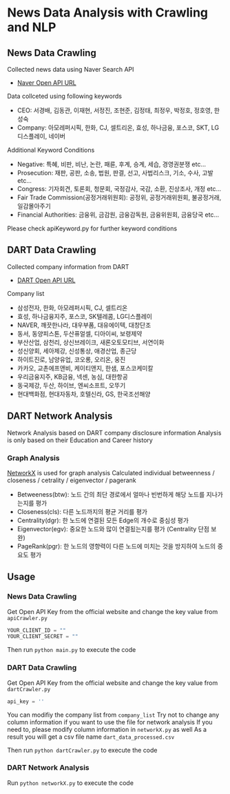 # News Data Analysis with Crawling and NLP

## News Data Crawling
Collected news data using Naver Search API
- [Naver Open API URL](https://developers.naver.com/products/service-api/search/search.md)

Data collceted using following keywords
- CEO: 서경배, 김동관, 이재현, 서정진, 조현준, 김정태, 최정우, 박정호, 정호영, 한성숙
- Company: 아모레퍼시픽, 한화, CJ, 셀트리온, 효성, 하나금융, 포스코, SKT, LG디스플레이, 네이버

Additional Keyword Conditions
- Negative: 특혜, 비판, 비난, 논란, 패륜, 후계, 승계, 세습, 경영권분쟁 etc...
- Prosecution: 재판, 공판, 소송, 법원, 판결, 선고, 사법리스크, 기소, 수사, 고발 etc...
- Congress: 기자회견, 토론회, 청문회, 국정감사, 국감, 소환, 진상조사, 개정 etc...
- Fair Trade Commission(공정거래위원회): 공정위, 공정거래위원회, 불공정거래, 일감몰아주기
- Financial Authorities: 금융위, 금감원, 금융감독원, 금융위원회, 금융당국 etc...

Please check apiKeyword.py for further keyword conditions

## DART Data Crawling
Collected company information from DART
- [DART Open API URL](https://opendart.fss.or.kr/guide/detail.do?apiGrpCd=DS001&apiId=2019001)

Company list
- 삼성전자, 한화, 아모레퍼시픽, CJ, 셀트리온
- 효성, 하나금융지주, 포스코, SK텔레콤, LG디스플레이
- NAVER, 깨끗한나라, 대우부품, 대유에이텍, 대창단조
- 동서, 동양피스톤, 두산퓨얼셀, 디아이씨, 보령제약
- 부산산업, 삼천리, 상신브레이크, 새론오토모티브, 서연이화
- 성신양회, 세아제강, 신성통상, 애경산업, 종근당
- 하이트진로, 남양유업, 코오롱, 오리온, 웅진
- 카카오, 교촌에프앤비, 케이티앤지, 한샘, 포스코케미칼
- 우리금융지주, KB금융, 넥센, 농심, 대한항공
- 동국제강, 두산, 하이브, 엔씨소프트, 오뚜기
- 현대백화점, 현대자동차, 호텔신라, GS, 한국조선해양

## DART Network Analysis
Network Analysis based on DART company disclosure information
Analysis is only based on their Education and Career history

### Graph Analysis
[NetworkX](https://networkx.org/) is used for graph analysis
Calculated individual betweenness / closeness / cetrality / eigenvector / pagerank
- Betweeness(btw): 노드 간의 최단 경로에서 얼마나 빈번하게 해당 노드를 지나가는지를 평가
- Closeness(cls): 다른 노드까지의 평균 거리를 평가
- Centrality(dgr): 한 노드에 연결된 모든 Edge의 개수로 중심성 평가
- Eigenvector(egv): 중요한 노드와 많이 연결됬는지를 평가 (Centrality 단점 보완)
- PageRank(pgr): 한 노드의 영향력이 다른 노드에 미치는 것을 방지하여 노드의 중요도 평가

## Usage
### News Data Crawling
Get Open API Key from the official website and change the key value from `apiCrawler.py`
```python
YOUR_CLIENT_ID = ""
YOUR_CLIENT_SECRET = ""
```

Then run `python main.py` to execute the code

### DART Data Crawling
Get Open API Key from the official website and change the key value from `dartCrawler.py`
```python
api_key = ''
```
You can modifiy the company list from `company_list`
Try not to change any column information if you want to use the file for network analysis
If you need to, please modify column information in `networkX.py` as well
As a result you will get a csv file name `dart_data_processed.csv`

Then run `python dartCrawler.py` to execute the code

### DART Network Analysis

Run `python networkX.py` to execute the code
